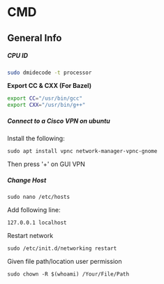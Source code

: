 # CMD

## General Info

##### CPU ID

```bash
sudo dmidecode -t processor
```



**Export CC & CXX (For Bazel)**

```bash
export CC="/usr/bin/gcc"
export CXX="/usr/bin/g++"
```



##### Connect to a Cisco VPN on ubuntu

Install the following:

```shell
sudo apt install vpnc network-manager-vpnc-gnome
```

Then press '+' on GUI VPN



##### Change Host

```shell
sudo nano /etc/hosts
```

Add following line:

```nano
127.0.0.1 localhost
```

Restart network

```shell
sudo /etc/init.d/networking restart
```

Given file path/location user permission

```shell
sudo chown -R $(whoami) /Your/File/Path
```
